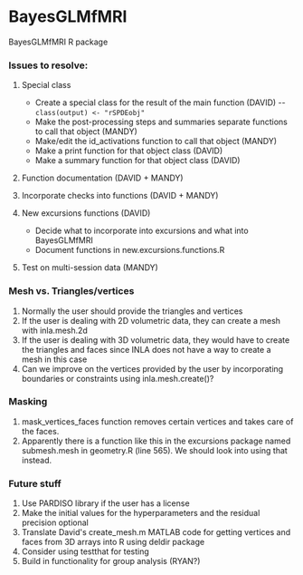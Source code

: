 # BayesGLMfMRI
BayesGLMfMRI R package 


### Issues to resolve:

1. Special class 
    * Create a special class for the result of the main function (DAVID) -- `class(output) <- "rSPDEobj"`
    * Make the post-processing steps and summaries separate functions to call that object (MANDY)
    * Make/edit the id_activations function to call that object (MANDY)
    * Make a print function for that object class (DAVID)
    * Make a summary function for that object class (DAVID)

2. Function documentation (DAVID + MANDY)

3. Incorporate checks into functions (DAVID + MANDY)

4. New excursions functions (DAVID)
    * Decide what to incorporate into excursions and what into BayesGLMfMRI
    * Document functions in new.excursions.functions.R 
    
5. Test on multi-session data (MANDY)


### Mesh vs. Triangles/vertices

1. Normally the user should provide the triangles and vertices
2. If the user is dealing with 2D volumetric data, they can create a mesh with inla.mesh.2d
3. If the user is dealing with 3D volumetric data, they would have to create the triangles and faces since INLA does not have a way to create a mesh in this case
4. Can we improve on the vertices provided by the user by incorporating boundaries or constraints using inla.mesh.create()?


### Masking

1. mask_vertices_faces function removes certain vertices and takes care of the faces.
2. Apparently there is a function like this in the excursions package named submesh.mesh in geometry.R (line 565).  We should look into using that instead.


### Future stuff

1. Use PARDISO library if the user has a license
2. Make the initial values for the hyperparameters and the residual precision optional
3. Translate David's create_mesh.m MATLAB code for getting vertices and faces from 3D arrays into R using deldir package
4. Consider using testthat for testing
5. Build in functionality for group analysis (RYAN?)
  
